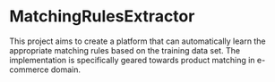 MatchingRulesExtractor
======================

This project aims to create a platform that can automatically learn the appropriate matching rules based on the training data set. The implementation is specifically geared towards product matching in e-commerce domain.

